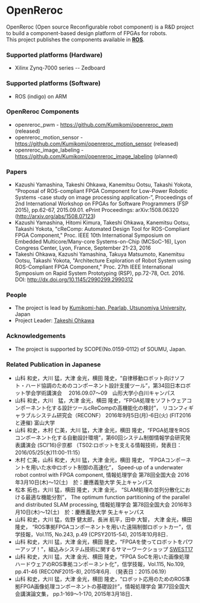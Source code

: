 # OpenReroc

OpenReroc (Open source Reconfigurable robot component) is a R&D project to build a component-based design platform of FPGAs for robots.  
This project publishes the components available in **[ROS](http://www.ros.org/)**.

### Supported platforms (Hardware)

- Xilinx Zynq-7000 series
-- Zedboard

### Supported platforms (Software)

- ROS (indigo) on ARM

### OpenReroc Components

- openreroc_pwm - https://github.com/Kumikomi/openreroc_pwm (released) 
- openreroc_motion_sensor - https://github.com/Kumikomi/openreroc_motion_sensor (released) 
- openreroc_image_labeling - https://github.com/Kumikomi/openreroc_image_labeling (planned) 
 
### Papers

- Kazushi Yamashina, Takeshi Ohkawa, Kanemitsu Ootsu, Takashi Yokota, “Proposal of ROS-compliant FPGA Component for Low-Power Robotic Systems -case study on image processing application-”, Proceedings of 2nd International Workshop on FPGAs for Software Programmers (FSP 2015), pp.62-67, 2015.09.01. ePrint Proceedings: arXiv:1508.06320 (http://arxiv.org/abs/1508.07123)
- Kazushi Yamashina, Hitomi Kimura, Takeshi Ohkawa, Kanemitsu Ootsu, Takashi Yokota, "cReComp: Automated Design Tool for ROS-Compliant FPGA Component," Proc. IEEE 10th International Symposium on Embedded Multicore/Many-core Systems-on-Chip (MCSoC-16), Lyon Congress Center, Lyon, France, September 21-23, 2016 
- Takeshi Ohkawa, Kazushi Yamashina, Takuya Matsumoto, Kanemitsu Ootsu, Takashi Yokota, "Architecture Exploration of Robot System using ROS-Compliant FPGA Component," Proc. 27th IEEE International Symposium on Rapid System Prototyping (RSP), pp.72-78, Oct. 2016. DOI: http://dx.doi.org/10.1145/2990299.2990312 

### People

- The project is lead by [Kumikomi-han, Pearlab, Utsunomiya University](https://github.com/Kumikomi), Japan
- Project Leader: [Takeshi Ohkawa](https://github.com/ohkawatks)

### Acknowledgements

- The project is supported by SCOPE(No.0159-0112) of SOUMU, Japan.


### Related Publication in Japanese
- 山科 和史，大川 猛，大津 金光，横田 隆史，“自律移動ロボット向けソフト・ハード協調のためのコンポーネント設計支援ツール”，第34回日本ロボット学会学術講演会 　2016.09.07～09　山形大学小白川キャンパス
- 山科 和史，大川　猛，大津 金光，横田 隆史，“FPGA処理をソフトウェアコンポーネント化する設計ツールcReCompの高機能化の検討”， リコンフィギャラブルシステム研究会（RECONF） 2016年9月5日(月)-6日(火) (FIT2016と連催) 富山大学
- 山科 和史，木村 仁美，大川 猛，大津 金光，横田 隆史，“FPGA処理をROSコンポーネント化する自動設計環境”，第60回システム制御情報学会研究発表講演会 (SCI’16)＠京都 （TS02:ロボットを支える情報技術，発表日：2016/05/25(水)11:00-11:15） 
- 木村 仁美，山科 和史，大川 猛，大津 金光，横田 隆史， “FPGAコンポーネントを用いた水中ロボット制御の高速化”， Speed-up of a underwater robot control with FPGA component, 情報処理学会 第78回全国大会 2016年3月10日(木)～12(土)　於：慶應義塾大学 矢上キャンパス
- 松本 拓也，大川 猛，横田 隆史，大津 金光， “SLAM処理の並列分散化における最適な機能分割”， The optimum function partitioning of the parallel and distributed SLAM processing, 情報処理学会 第78回全国大会 2016年3月10日(木)～12(土)　於：慶應義塾大学 矢上キャンパス
- 山科 和史，大川 猛，佐野 健太郎，長洲 航平，田中 大智， 大津 金光，横田 隆史， “ROS準拠FPGAコンポーネントを用いた遠隔制御ロボットカー”，信学技報，Vol.115, No.243, p.49 (CPSY2015-54), 2015年10月8日．
- 山科 和史，大川 猛，大津 金光，横田 隆史，“FPGAを使ってロボットをパワーアップ！”，組込みシステム技術に関するサマーワークショップ [SWEST17](http://swest.toppers.jp/)
- 山科 和史，大川 猛，大津 金光、横田 隆史，“FPGA SoCを用いた画像処理ハードウェアのROS準拠コンポーネント化”，信学技報，Vol.115, No.109, pp.41-46 (RECONF2015-8), 2015年6月. （発表日：2015.06.19） 
- 山科 和史，大川 猛，大津 金光，横田 隆史，“ロボット応用のためのROS準拠FPGA画像処理コンポーネントの基礎設計”，情報処理学会 第77回全国大会講演論文集， pp.1-169～1-170, 2015年3月18日．

